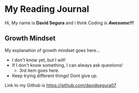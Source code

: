 # My Reading Journal
Hi, My name is **David Segura** and i think Coding is ***Awesome!!!***
## Growth Mindset

My explanation of growth mindset goes here...

- I don't know yet, but I will!
- If I don't know something, I can always ask questions!
  - 3rd item goes here.
- Keep trying different things! Dont give up.

Link to my Github is <https://github.com/davidsegura07>
